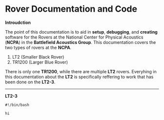 # Rover Documentation and Code

**Introudction**

The point of this documentation is to aid in **setup**, **debugging**, and **creating** software for the Rovers at the National Center for Physical Acoustics (**NCPA**) in the **Battlefield Acoustics Group**. This documentation covers the two types of rovers at the **NCPA**. 
1. LT2 (Smaller Black Rover)
2. TR1200 (Larger Blue Rover)

There is only one **TR1200**, while there are multiple **LT2** rovers. Everyhing in this documentation about the **LT2** is specifically reffering to work that has been done on the **LT2-3**.

---

**LT2-3**


```
#!/bin/bash
```
`hi`

